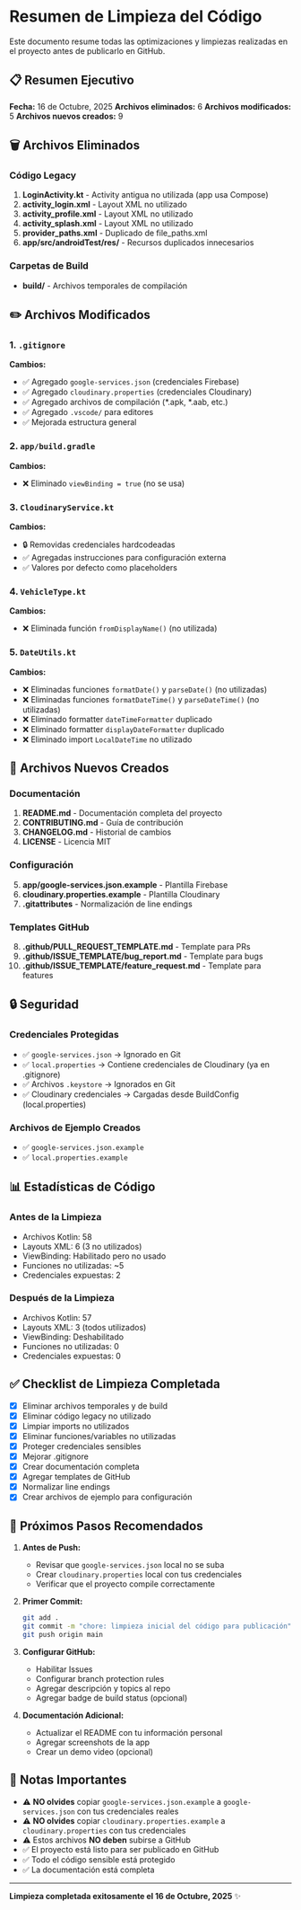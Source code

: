 # Resumen de Limpieza del Código

Este documento resume todas las optimizaciones y limpiezas realizadas en el proyecto antes de publicarlo en GitHub.

## 📋 Resumen Ejecutivo

**Fecha:** 16 de Octubre, 2025
**Archivos eliminados:** 6
**Archivos modificados:** 5
**Archivos nuevos creados:** 9

## 🗑️ Archivos Eliminados

### Código Legacy
1. **LoginActivity.kt** - Activity antigua no utilizada (app usa Compose)
2. **activity_login.xml** - Layout XML no utilizado
3. **activity_profile.xml** - Layout XML no utilizado  
4. **activity_splash.xml** - Layout XML no utilizado
5. **provider_paths.xml** - Duplicado de file_paths.xml
6. **app/src/androidTest/res/** - Recursos duplicados innecesarios

### Carpetas de Build
- **build/** - Archivos temporales de compilación

## ✏️ Archivos Modificados

### 1. `.gitignore`
**Cambios:**
- ✅ Agregado `google-services.json` (credenciales Firebase)
- ✅ Agregado `cloudinary.properties` (credenciales Cloudinary)
- ✅ Agregado archivos de compilación (*.apk, *.aab, etc.)
- ✅ Agregado `.vscode/` para editores
- ✅ Mejorada estructura general

### 2. `app/build.gradle`
**Cambios:**
- ❌ Eliminado `viewBinding = true` (no se usa)

### 3. `CloudinaryService.kt`
**Cambios:**
- 🔒 Removidas credenciales hardcodeadas
- ✅ Agregadas instrucciones para configuración externa
- ✅ Valores por defecto como placeholders

### 4. `VehicleType.kt`
**Cambios:**
- ❌ Eliminada función `fromDisplayName()` (no utilizada)

### 5. `DateUtils.kt`
**Cambios:**
- ❌ Eliminadas funciones `formatDate()` y `parseDate()` (no utilizadas)
- ❌ Eliminadas funciones `formatDateTime()` y `parseDateTime()` (no utilizadas)
- ❌ Eliminado formatter `dateTimeFormatter` duplicado
- ❌ Eliminado formatter `displayDateFormatter` duplicado
- ❌ Eliminado import `LocalDateTime` no utilizado

## 📄 Archivos Nuevos Creados

### Documentación
1. **README.md** - Documentación completa del proyecto
2. **CONTRIBUTING.md** - Guía de contribución
3. **CHANGELOG.md** - Historial de cambios
4. **LICENSE** - Licencia MIT

### Configuración
5. **app/google-services.json.example** - Plantilla Firebase
6. **cloudinary.properties.example** - Plantilla Cloudinary
7. **.gitattributes** - Normalización de line endings

### Templates GitHub
8. **.github/PULL_REQUEST_TEMPLATE.md** - Template para PRs
9. **.github/ISSUE_TEMPLATE/bug_report.md** - Template para bugs
10. **.github/ISSUE_TEMPLATE/feature_request.md** - Template para features

## 🔒 Seguridad

### Credenciales Protegidas
- ✅ `google-services.json` → Ignorado en Git
- ✅ `local.properties` → Contiene credenciales de Cloudinary (ya en .gitignore)
- ✅ Archivos `.keystore` → Ignorados en Git
- ✅ Cloudinary credenciales → Cargadas desde BuildConfig (local.properties)

### Archivos de Ejemplo Creados
- ✅ `google-services.json.example`
- ✅ `local.properties.example`

## 📊 Estadísticas de Código

### Antes de la Limpieza
- Archivos Kotlin: 58
- Layouts XML: 6 (3 no utilizados)
- ViewBinding: Habilitado pero no usado
- Funciones no utilizadas: ~5
- Credenciales expuestas: 2

### Después de la Limpieza
- Archivos Kotlin: 57
- Layouts XML: 3 (todos utilizados)
- ViewBinding: Deshabilitado
- Funciones no utilizadas: 0
- Credenciales expuestas: 0

## ✅ Checklist de Limpieza Completada

- [x] Eliminar archivos temporales y de build
- [x] Eliminar código legacy no utilizado
- [x] Limpiar imports no utilizados
- [x] Eliminar funciones/variables no utilizadas
- [x] Proteger credenciales sensibles
- [x] Mejorar .gitignore
- [x] Crear documentación completa
- [x] Agregar templates de GitHub
- [x] Normalizar line endings
- [x] Crear archivos de ejemplo para configuración

## 🚀 Próximos Pasos Recomendados

1. **Antes de Push:**
   - Revisar que `google-services.json` local no se suba
   - Crear `cloudinary.properties` local con tus credenciales
   - Verificar que el proyecto compile correctamente

2. **Primer Commit:**
   ```bash
   git add .
   git commit -m "chore: limpieza inicial del código para publicación"
   git push origin main
   ```

3. **Configurar GitHub:**
   - Habilitar Issues
   - Configurar branch protection rules
   - Agregar descripción y topics al repo
   - Agregar badge de build status (opcional)

4. **Documentación Adicional:**
   - Actualizar el README con tu información personal
   - Agregar screenshots de la app
   - Crear un demo video (opcional)

## 📝 Notas Importantes

- ⚠️ **NO olvides** copiar `google-services.json.example` a `google-services.json` con tus credenciales reales
- ⚠️ **NO olvides** copiar `cloudinary.properties.example` a `cloudinary.properties` con tus credenciales
- ⚠️ Estos archivos **NO deben** subirse a GitHub
- ✅ El proyecto está listo para ser publicado en GitHub
- ✅ Todo el código sensible está protegido
- ✅ La documentación está completa

---

**Limpieza completada exitosamente el 16 de Octubre, 2025** ✨

